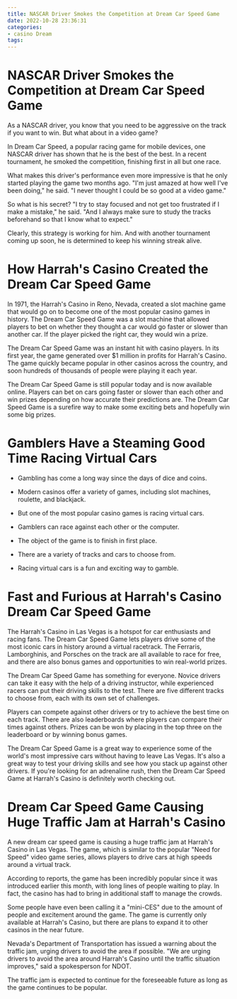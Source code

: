 ```yaml
---
title: NASCAR Driver Smokes the Competition at Dream Car Speed Game
date: 2022-10-28 23:36:31
categories:
- casino Dream
tags:
---
```



#  NASCAR Driver Smokes the Competition at Dream Car Speed Game

As a NASCAR driver, you know that you need to be aggressive on the track if you want to win. But what about in a video game?

In Dream Car Speed, a popular racing game for mobile devices, one NASCAR driver has shown that he is the best of the best. In a recent tournament, he smoked the competition, finishing first in all but one race.

What makes this driver's performance even more impressive is that he only started playing the game two months ago. "I'm just amazed at how well I've been doing," he said. "I never thought I could be so good at a video game."

So what is his secret? "I try to stay focused and not get too frustrated if I make a mistake," he said. "And I always make sure to study the tracks beforehand so that I know what to expect."

Clearly, this strategy is working for him. And with another tournament coming up soon, he is determined to keep his winning streak alive.

#  How Harrah's Casino Created the Dream Car Speed Game

In 1971, the Harrah's Casino in Reno, Nevada, created a slot machine game that would go on to become one of the most popular casino games in history. The Dream Car Speed Game was a slot machine that allowed players to bet on whether they thought a car would go faster or slower than another car. If the player picked the right car, they would win a prize.

The Dream Car Speed Game was an instant hit with casino players. In its first year, the game generated over $1 million in profits for Harrah's Casino. The game quickly became popular in other casinos across the country, and soon hundreds of thousands of people were playing it each year.

The Dream Car Speed Game is still popular today and is now available online. Players can bet on cars going faster or slower than each other and win prizes depending on how accurate their predictions are. The Dream Car Speed Game is a surefire way to make some exciting bets and hopefully win some big prizes.

#  Gamblers Have a Steaming Good Time Racing Virtual Cars

* Gambling has come a long way since the days of dice and coins.

* Modern casinos offer a variety of games, including slot machines, roulette, and blackjack.

* But one of the most popular casino games is racing virtual cars.

* Gamblers can race against each other or the computer.

* The object of the game is to finish in first place.

* There are a variety of tracks and cars to choose from.

* Racing virtual cars is a fun and exciting way to gamble.

# Fast and Furious at Harrah's Casino Dream Car Speed Game

The Harrah's Casino in Las Vegas is a hotspot for car enthusiasts and racing fans. The Dream Car Speed Game lets players drive some of the most iconic cars in history around a virtual racetrack. The Ferraris, Lamborghinis, and Porsches on the track are all available to race for free, and there are also bonus games and opportunities to win real-world prizes.

The Dream Car Speed Game has something for everyone. Novice drivers can take it easy with the help of a driving instructor, while experienced racers can put their driving skills to the test. There are five different tracks to choose from, each with its own set of challenges.

Players can compete against other drivers or try to achieve the best time on each track. There are also leaderboards where players can compare their times against others. Prizes can be won by placing in the top three on the leaderboard or by winning bonus games.

The Dream Car Speed Game is a great way to experience some of the world's most impressive cars without having to leave Las Vegas. It's also a great way to test your driving skills and see how you stack up against other drivers. If you're looking for an adrenaline rush, then the Dream Car Speed Game at Harrah's Casino is definitely worth checking out.

# Dream Car Speed Game Causing Huge Traffic Jam at Harrah's Casino

A new dream car speed game is causing a huge traffic jam at Harrah's Casino in Las Vegas. The game, which is similar to the popular "Need for Speed" video game series, allows players to drive cars at high speeds around a virtual track.

According to reports, the game has been incredibly popular since it was introduced earlier this month, with long lines of people waiting to play. In fact, the casino has had to bring in additional staff to manage the crowds.

Some people have even been calling it a "mini-CES" due to the amount of people and excitement around the game. The game is currently only available at Harrah's Casino, but there are plans to expand it to other casinos in the near future.

Nevada's Department of Transportation has issued a warning about the traffic jam, urging drivers to avoid the area if possible. "We are urging drivers to avoid the area around Harrah's Casino until the traffic situation improves," said a spokesperson for NDOT.

The traffic jam is expected to continue for the foreseeable future as long as the game continues to be popular.